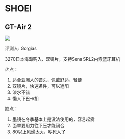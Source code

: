 # SHOEI

## GT-Air 2

![](https://p9-bcy.byteimg.com/img/banciyuan/ff88fc034c6642a095830a62e00d2292~tplv-banciyuan-w650.png)

评测人: Gorgias

3270日本海淘购入，双镜片，支持Sena SRL2内嵌蓝牙耳机

优点：
1. 适合亚洲人的圆头，佩戴舒适，轻便
2. 双镜片，快速条件，可以遮阳
3. 漆水不错
4. 懒人下巴卡扣

缺点：
1. 墨镜在冬季基本上是没法使用的，容易起雾
2. 面罩要用力往下压才能闭合
3. 80以上风燥太大，吵死人了